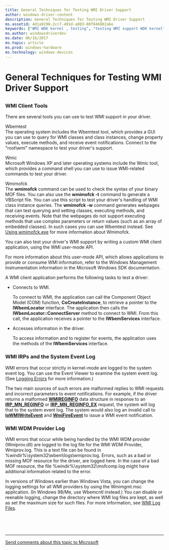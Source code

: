 ```yaml
---
title: General Techniques for Testing WMI Driver Support
author: windows-driver-content
description: General Techniques for Testing WMI Driver Support
ms.assetid: 4d1a9198-2cc7-491d-a803-80f846882a6e
keywords: ["WMI WDK kernel , testing", "testing WMI support WDK kernel", "WMI WDM provider logs WDK", "errors WDK WMI", "provider logs WDK WMI", "events WDK WMI", "WMI WDK kernel , errors"]
ms.author: windowsdriverdev
ms.date: 06/16/2017
ms.topic: article
ms.prod: windows-hardware
ms.technology: windows-devices
---
```


# General Techniques for Testing WMI Driver Support


## <a href="" id="ddk-general-techniques-for-testing-wmi-driver-support-kg"></a>


### WMI Client Tools

There are several tools you can use to test WMI support in your driver.

<a href="" id="wbemtest"></a>Wbemtest  
The operating system includes the Wbemtest tool, which provides a GUI you can use to query for WMI classes and class instances, change property values, execute methods, and receive event notifications. Connect to the "root\\wmi" namespace to test your driver's support.

<a href="" id="wmic"></a>Wmic  
Microsoft Windows XP and later operating systems include the Wmic tool, which provides a command shell you can use to issue WMI-related commands to test your driver.

<a href="" id="wmimofck"></a>Wmimofck  
The **wmimofck** command can be used to check the syntax of your binary MOF files. You can also use the **wmimofck -t** command to generate a VBScript file. You can use this script to test your driver's handling of WMI class instance queries. The **wmimofck -w** command generates webpages that can test querying and setting classes, executing methods, and receiving events. Note that the webpages do not support executing methods that use complex parameters or return values (such as an array of embedded classes). In such cases you can use Wbemtest instead. See [Using wmimofck.exe](using-wmimofck-exe.md) for more information about Wmimofck.

You can also test your driver's WMI support by writing a custom WMI client application, using the WMI user-mode API.

For more information about this user-mode API, which allows applications to provide or consume WMI information, refer to the Windows Management Instrumentation information in the Microsoft Windows SDK documentation.

A WMI client application performs the following tasks to test a driver:

-   Connects to WMI.

    To connect to WMI, the application can call the Component Object Model (COM) function, **CoCreateInstance**, to retrieve a pointer to the **IWbemLocator** interface. The application then calls the **IWbemLocator::ConnectServer** method to connect to WMI. From this call, the application receives a pointer to the **IWbemServices** interface.

-   Accesses information in the driver.

    To access information and to register for events, the application uses the methods of the **IWbemServices** interface.

### <a href="" id="ddk-wmi-irps-and-the-system-event-log-kg"></a>WMI IRPs and the System Event Log

WMI errors that occur strictly in kernel-mode are logged to the system event log. You can use the Event Viewer to examine the system event log. (See [Logging Errors](logging-errors.md) for more information.)

The two main sources of such errors are malformed replies to WMI requests and incorrect parameters to event notifications. For example, if the driver returns a malformed [**WMIREGINFO**](https://msdn.microsoft.com/library/windows/hardware/ff565832) data structure in response to an [**IRP\_MN\_REGINFO**](https://msdn.microsoft.com/library/windows/hardware/ff551731) or [**IRP\_MN\_REGINFO\_EX**](https://msdn.microsoft.com/library/windows/hardware/ff551734) request, the system will log that to the system event log. The system would also log an invalid call to [**IoWMIWriteEvent**](https://msdn.microsoft.com/library/windows/hardware/ff550520) and [**WmiFireEvent**](https://msdn.microsoft.com/library/windows/hardware/ff565807) to issue a WMI event notification.

### <a href="" id="ddk-wmi-wdm-provider-log-kg"></a>WMI WDM Provider Log

WMI errors that occur while being handled by the WMI WDM provider (Wmiprov.dll) are logged to the log file for the WMI WDM Provider, Wmiprov.log. This is a text file can be found in %windir%\\system32\\wbem\\logs\\wmiprov.log. Errors, such as a bad or missing MOF resource for the driver, are logged here. In the case of a bad MOF resource, the file %windir%\\system32\\mofcomp.log might have additional information related to the error.

In versions of Windows earlier than Windows Vista, you can change the logging settings for all WMI providers by using the Wmimgmt.msc application. (In Windows 98/Me, use Wbemcntl instead.) You can disable or reenable logging, change the directory where WMI log files are kept, as well as set the maximum size for such files. For more information, see [WMI Log Files](https://msdn.microsoft.com/library/aa394564).

 

 


--------------------
[Send comments about this topic to Microsoft](mailto:wsddocfb@microsoft.com?subject=Documentation%20feedback%20%5Bkernel\kernel%5D:%20General%20Techniques%20for%20Testing%20WMI%20Driver%20Support%20%20RELEASE:%20%286/14/2017%29&body=%0A%0APRIVACY%20STATEMENT%0A%0AWe%20use%20your%20feedback%20to%20improve%20the%20documentation.%20We%20don't%20use%20your%20email%20address%20for%20any%20other%20purpose,%20and%20we'll%20remove%20your%20email%20address%20from%20our%20system%20after%20the%20issue%20that%20you're%20reporting%20is%20fixed.%20While%20we're%20working%20to%20fix%20this%20issue,%20we%20might%20send%20you%20an%20email%20message%20to%20ask%20for%20more%20info.%20Later,%20we%20might%20also%20send%20you%20an%20email%20message%20to%20let%20you%20know%20that%20we've%20addressed%20your%20feedback.%0A%0AFor%20more%20info%20about%20Microsoft's%20privacy%20policy,%20see%20http://privacy.microsoft.com/default.aspx. "Send comments about this topic to Microsoft")


